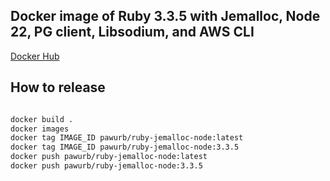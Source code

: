 ## Docker image of Ruby 3.3.5 with Jemalloc, Node 22, PG client, Libsodium, and AWS CLI

[Docker Hub](https://hub.docker.com/repository/docker/pawurb/ruby-jemalloc-node)

## How to release

```bash

docker build .
docker images
docker tag IMAGE_ID pawurb/ruby-jemalloc-node:latest
docker tag IMAGE_ID pawurb/ruby-jemalloc-node:3.3.5
docker push pawurb/ruby-jemalloc-node:latest
docker push pawurb/ruby-jemalloc-node:3.3.5

```
